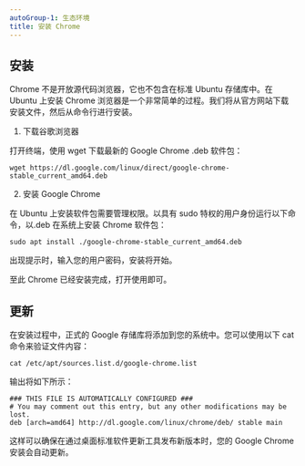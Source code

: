 ```yaml
---
autoGroup-1: 生态环境
title: 安装 Chrome
---
```


## 安装

Chrome 不是开放源代码浏览器，它也不包含在标准 Ubuntu 存储库中。在 Ubuntu 上安装 Chrome 浏览器是一个非常简单的过程。我们将从官方网站下载安装文件，然后从命令行进行安装。

1. 下载谷歌浏览器

打开终端，使用 wget 下载最新的 Google Chrome .deb 软件包：

```shell
wget https://dl.google.com/linux/direct/google-chrome-stable_current_amd64.deb
```

2. 安装 Google Chrome

在 Ubuntu 上安装软件包需要管理权限。以具有 sudo 特权的用户身份运行以下命令，以.deb 在系统上安装 Chrome 软件包：

```shell
sudo apt install ./google-chrome-stable_current_amd64.deb
```

出现提示时，输入您的用户密码，安装将开始。

至此 Chrome 已经安装完成，打开使用即可。

## 更新

在安装过程中，正式的 Google 存储库将添加到您的系统中。您可以使用以下 cat 命令来验证文件内容：

```shell
cat /etc/apt/sources.list.d/google-chrome.list
```

输出将如下所示：

```shell
### THIS FILE IS AUTOMATICALLY CONFIGURED ###
# You may comment out this entry, but any other modifications may be lost.
deb [arch=amd64] http://dl.google.com/linux/chrome/deb/ stable main
```

这样可以确保在通过桌面标准软件更新工具发布新版本时，您的 Google Chrome 安装会自动更新。
